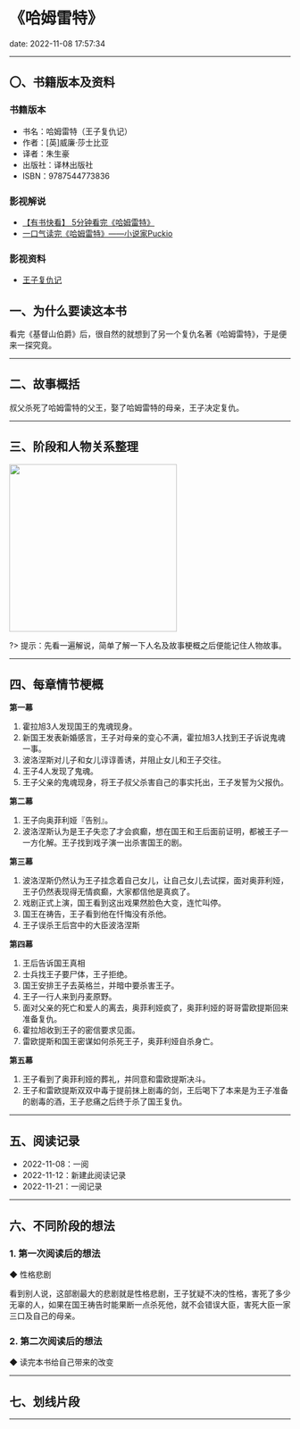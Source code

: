 # 《哈姆雷特》
date: 2022-11-08 17:57:34

---


## 〇、书籍版本及资料

### 书籍版本

- 书名：哈姆雷特（王子复仇记）
- 作者：[英]威廉·莎士比亚
- 译者：朱生豪
- 出版社：译林出版社
- ISBN：9787544773836

### 影视解说

- [【有书快看】 5分钟看完《哈姆雷特》](https://www.bilibili.com/video/BV1uW41187ZU)
- [一口气读完《哈姆雷特》——小说家Puckio](https://www.bilibili.com/video/BV1Zf4y1N7wt)

### 影视资料

- [王子复仇记](https://b23.tv/ep406151)


## 一、为什么要读这本书

看完《基督山伯爵》后，很自然的就想到了另一个复仇名著《哈姆雷特》，于是便来一探究竟。

---

## 二、故事概括

叔父杀死了哈姆雷特的父王，娶了哈姆雷特的母亲，王子决定复仇。

---

## 三、阶段和人物关系整理

<img src="https://s1.ax1x.com/2022/11/12/zP4eW8.png" height="300px"/>

?> 提示：先看一遍解说，简单了解一下人名及故事梗概之后便能记住人物故事。


---

## 四、每章情节梗概

**第一幕**
1. 霍拉旭3人发现国王的鬼魂现身。
2. 新国王发表新婚感言，王子对母亲的变心不满，霍拉旭3人找到王子诉说鬼魂一事。
3. 波洛涅斯对儿子和女儿谆谆善诱，并阻止女儿和王子交往。
4. 王子4人发现了鬼魂。
5. 王子父亲的鬼魂现身，将王子叔父杀害自己的事实托出，王子发誓为父报仇。

**第二幕**
1. 王子向奥菲利娅『告别』。
2. 波洛涅斯认为是王子失恋了才会疯癫，想在国王和王后面前证明，都被王子一一方化解。王子找到戏子演一出杀害国王的剧。

**第三幕**
1. 波洛涅斯仍然认为王子挂念着自己女儿，让自己女儿去试探，面对奥菲利娅，王子仍然表现得无情疯癫，大家都信他是真疯了。
2. 戏剧正式上演，国王看到这出戏果然脸色大变，连忙叫停。
3. 国王在祷告，王子看到他在忏悔没有杀他。
4. 王子误杀王后宫中的大臣波洛涅斯

**第四幕**
1. 王后告诉国王真相
2. 士兵找王子要尸体，王子拒绝。
3. 国王安排王子去英格兰，并暗中要杀害王子。
4. 王子一行人来到丹麦原野。
5. 面对父亲的死亡和爱人的离去，奥菲利娅疯了，奥菲利娅的哥哥雷欧提斯回来准备复仇。
6. 霍拉旭收到王子的密信要求见面。
7. 雷欧提斯和国王密谋如何杀死王子，奥菲利娅自杀身亡。

**第五幕**
1. 王子看到了奥菲利娅的葬礼，并同意和雷欧提斯决斗。
2. 王子和雷欧提斯双双中毒于提前抹上剧毒的剑，王后喝下了本来是为王子准备的剧毒的酒，王子悲痛之后终于杀了国王复仇。

---

## 五、阅读记录

- 2022-11-08：一阅
- 2022-11-12：新建此阅读记录
- 2022-11-21：一阅记录

---


## 六、不同阶段的想法

### 1. 第一次阅读后的想法

◆ 性格悲剧

看到别人说，这部剧最大的悲剧就是性格悲剧，王子犹疑不决的性格，害死了多少无辜的人，如果在国王祷告时能果断一点杀死他，就不会错误大臣，害死大臣一家三口及自己的母亲。



### 2. 第二次阅读后的想法


◆ 读完本书给自己带来的改变

---

## 七、划线片段



---
